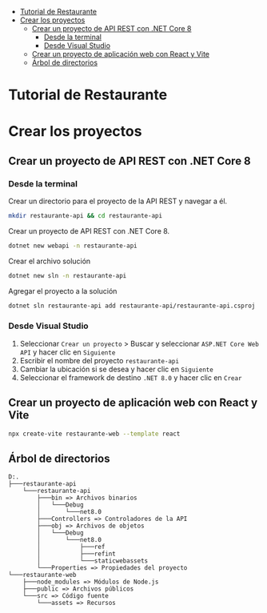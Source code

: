 -   [Tutorial de Restaurante](#tutorial-de-restaurante)
-   [Crear los proyectos](#crear-los-proyectos)
    -   [Crear un proyecto de API REST con .NET Core 8](#crear-un-proyecto-de-api-rest-con-net-core-8)
        -   [Desde la terminal](#desde-la-terminal)
        -   [Desde Visual Studio](#desde-visual-studio)
    -   [Crear un proyecto de aplicación web con React y Vite](#crear-un-proyecto-de-aplicación-web-con-react-y-vite)
    -   [Árbol de directorios](#árbol-de-directorios)

# Tutorial de Restaurante

# Crear los proyectos

## Crear un proyecto de API REST con .NET Core 8

### Desde la terminal

Crear un directorio para el proyecto de la API REST y navegar a él.

```bash
mkdir restaurante-api && cd restaurante-api
```

Crear un proyecto de API REST con .NET Core 8.

```bash
dotnet new webapi -n restaurante-api
```

Crear el archivo solución

```bash
dotnet new sln -n restaurante-api
```

Agregar el proyecto a la solución

```bash
dotnet sln restaurante-api add restaurante-api/restaurante-api.csproj
```

### Desde Visual Studio

1. Seleccionar `Crear un proyecto` > Buscar y seleccionar `ASP.NET Core Web API` y hacer clic en `Siguiente`
2. Escribir el nombre del proyecto `restaurante-api`
3. Cambiar la ubicación si se desea y hacer clic en `Siguiente`
4. Seleccionar el framework de destino `.NET 8.0` y hacer clic en `Crear`

## Crear un proyecto de aplicación web con React y Vite

```bash
npx create-vite restaurante-web --template react
```

## Árbol de directorios

    D:.
    ├───restaurante-api
        └───restaurante-api
            ├───bin => Archivos binarios
            │   └───Debug
            │       └───net8.0
            ├───Controllers => Controladores de la API
            ├───obj => Archivos de objetos
            │   └───Debug
            │       └───net8.0
            │           ├───ref
            │           ├───refint
            │           └───staticwebassets
            └───Properties => Propiedades del proyecto
    └───restaurante-web
        ├───node_modules => Módulos de Node.js
        ├───public => Archivos públicos
        └───src => Código fuente
            └───assets => Recursos
